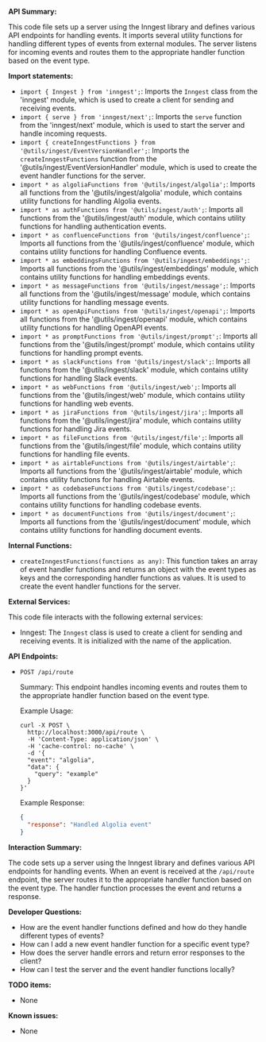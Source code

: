 **API Summary:**

This code file sets up a server using the Inngest library and defines various API endpoints for handling events. It imports several utility functions for handling different types of events from external modules. The server listens for incoming events and routes them to the appropriate handler function based on the event type.

**Import statements:**

- `import { Inngest } from 'inngest';`: Imports the `Inngest` class from the 'inngest' module, which is used to create a client for sending and receiving events.
- `import { serve } from 'inngest/next';`: Imports the `serve` function from the 'inngest/next' module, which is used to start the server and handle incoming requests.
- `import { createInngestFunctions } from '@utils/ingest/EventVersionHandler';`: Imports the `createInngestFunctions` function from the '@utils/ingest/EventVersionHandler' module, which is used to create the event handler functions for the server.
- `import * as algoliaFunctions from '@utils/ingest/algolia';`: Imports all functions from the '@utils/ingest/algolia' module, which contains utility functions for handling Algolia events.
- `import * as authFunctions from '@utils/ingest/auth';`: Imports all functions from the '@utils/ingest/auth' module, which contains utility functions for handling authentication events.
- `import * as confluenceFunctions from '@utils/ingest/confluence';`: Imports all functions from the '@utils/ingest/confluence' module, which contains utility functions for handling Confluence events.
- `import * as embeddingsFunctions from '@utils/ingest/embeddings';`: Imports all functions from the '@utils/ingest/embeddings' module, which contains utility functions for handling embeddings events.
- `import * as messageFunctions from '@utils/ingest/message';`: Imports all functions from the '@utils/ingest/message' module, which contains utility functions for handling message events.
- `import * as openApiFunctions from '@utils/ingest/openapi';`: Imports all functions from the '@utils/ingest/openapi' module, which contains utility functions for handling OpenAPI events.
- `import * as promptFunctions from '@utils/ingest/prompt';`: Imports all functions from the '@utils/ingest/prompt' module, which contains utility functions for handling prompt events.
- `import * as slackFunctions from '@utils/ingest/slack';`: Imports all functions from the '@utils/ingest/slack' module, which contains utility functions for handling Slack events.
- `import * as webFunctions from '@utils/ingest/web';`: Imports all functions from the '@utils/ingest/web' module, which contains utility functions for handling web events.
- `import * as jiraFunctions from '@utils/ingest/jira';`: Imports all functions from the '@utils/ingest/jira' module, which contains utility functions for handling Jira events.
- `import * as fileFunctions from '@utils/ingest/file';`: Imports all functions from the '@utils/ingest/file' module, which contains utility functions for handling file events.
- `import * as airtableFunctions from '@utils/ingest/airtable';`: Imports all functions from the '@utils/ingest/airtable' module, which contains utility functions for handling Airtable events.
- `import * as codebaseFunctions from '@utils/ingest/codebase';`: Imports all functions from the '@utils/ingest/codebase' module, which contains utility functions for handling codebase events.
- `import * as documentFunctions from '@utils/ingest/document';`: Imports all functions from the '@utils/ingest/document' module, which contains utility functions for handling document events.

**Internal Functions:**

- `createInngestFunctions(functions as any)`: This function takes an array of event handler functions and returns an object with the event types as keys and the corresponding handler functions as values. It is used to create the event handler functions for the server.

**External Services:**

This code file interacts with the following external services:

- Inngest: The `Inngest` class is used to create a client for sending and receiving events. It is initialized with the name of the application.

**API Endpoints:**

- `POST /api/route`

  Summary: This endpoint handles incoming events and routes them to the appropriate handler function based on the event type.

  Example Usage:
  ```
  curl -X POST \
    http://localhost:3000/api/route \
    -H 'Content-Type: application/json' \
    -H 'cache-control: no-cache' \
    -d '{
    "event": "algolia",
    "data": {
      "query": "example"
    }
  }'
  ```

  Example Response:
  ```json
  {
    "response": "Handled Algolia event"
  }
  ```

**Interaction Summary:**

The code sets up a server using the Inngest library and defines various API endpoints for handling events. When an event is received at the `/api/route` endpoint, the server routes it to the appropriate handler function based on the event type. The handler function processes the event and returns a response.

**Developer Questions:**

- How are the event handler functions defined and how do they handle different types of events?
- How can I add a new event handler function for a specific event type?
- How does the server handle errors and return error responses to the client?
- How can I test the server and the event handler functions locally?

**TODO items:**

- None

**Known issues:**

- None
